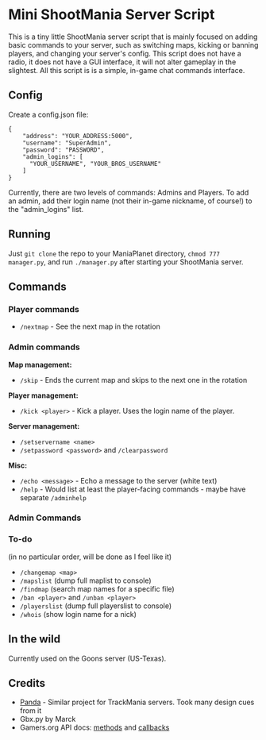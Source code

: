 # Mini ShootMania Server Script

This is a tiny little ShootMania server script that is mainly focused on adding basic commands to your server, such as switching maps, kicking or banning players, and changing your server's config. This script does not have a radio, it does not have a GUI interface, it will not alter gameplay in the slightest. All this script is is a simple, in-game chat commands interface.

## Config

Create a config.json file:

```
{
    "address": "YOUR_ADDRESS:5000",
    "username": "SuperAdmin",
    "password": "PASSWORD",
    "admin_logins": [
      "YOUR_USERNAME", "YOUR_BROS_USERNAME"
    ]
}
```

Currently, there are two levels of commands: Admins and Players. To add an admin, add their login name (not their in-game nickname, of course!) to the "admin_logins" list.

## Running

Just `git clone` the repo to your ManiaPlanet directory, `chmod 777 manager.py`, and run `./manager.py` after starting your ShootMania server.

## Commands

### Player commands

* `/nextmap` - See the next map in the rotation

### Admin commands

**Map management:**

* `/skip` - Ends the current map and skips to the next one in the rotation

**Player management:**

* `/kick <player>` - Kick a player. Uses the login name of the player.

**Server management:**

* `/setservername <name>`
* `/setpassword <password>` and `/clearpassword`

**Misc:**

* `/echo <message>` - Echo a message to the server (white text)
* `/help` - Would list at least the player-facing commands - maybe have separate `/adminhelp`

### Admin Commands

### To-do

(in no particular order, will be done as I feel like it)

* `/changemap <map>`
* `/mapslist` (dump full maplist to console)
* `/findmap` (search map names for a specific file)
* `/ban <player>` and `/unban <player>`
* `/playerslist` (dump full playerslist to console)
* `/whois` (show login name for a nick)


## In the wild

Currently used on the Goons server (US-Texas).

## Credits

* [Panda](https://github.com/Lavos/panda/) - Similar project for TrackMania servers. Took many design cues from it
* Gbx.py by Marck
* Gamers.org API docs: [methods](http://www.gamers.org/tm2/docs/ListMethods.html) and [callbacks](http://www.gamers.org/tm2/docs/ListCallbacks.html)